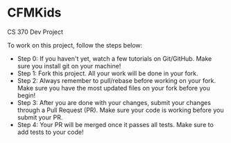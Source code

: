 # CFMKids

CS 370 Dev Project

To work on this project, follow the steps below:

- Step 0: If you haven't yet, watch a few tutorials on Git/GitHub. Make sure you install git on your machine!
- Step 1: Fork this project. All your work will be done in your fork.
- Step 2: Always remember to pull/rebase before working on your fork. Make sure you have the most updated files on your fork before you begin!
- Step 3: After you are done with your changes, submit your changes through a Pull Request (PR). Make sure your code is working before you submit your PR.
- Step 4: Your PR will be merged once it passes all tests. Make sure to add tests to your code!
